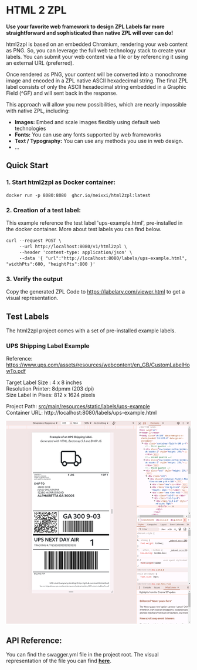 # HTML 2 ZPL
**Use your favorite web framework to design ZPL Labels far more straightforward and sophisticated than native ZPL will ever can do!**

html2zpl is based on an embedded Chromium, rendering your web content as PNG. So, you can leverage the full web technology stack to create your labels.
You can submit your web content via a file or by referencing it using an external URL (preferred).

Once rendered as PNG, your content will be converted into a monochrome image and encoded in a ZPL native ASCII hexadecimal string. 
The final ZPL label consists of only the ASCII hexadecimal string embedded in a Graphic Field (^GF) and will sent back in the response. 

This approach will allow you new possibilities, which are nearly impossible with native ZPL, including:
* **Images:** Embed and scale images flexibly using default web technologies
* **Fonts:** You can use any fonts supported by web frameworks
* **Text / Typography:** You can use any methods you use in web design.
* ...


## Quick Start
### 1. Start html2zpl as Docker container:
```shell
docker run -p 8080:8080  ghcr.io/meixxi/html2zpl:latest
```
### 2. Creation of a test label:
This example reference the test label 'ups-example.html', pre-installed in the docker container. More about test labels you can find below.
```shell
curl --request POST \
     --url http://localhost:8080/v1/html2zpl \
	 --header 'content-type: application/json' \
	 --data '{ "url":"http://localhost:8080/labels/ups-example.html", "widthPts":600, "heightPts":800 }'
```

### 3. Verify the output 
Copy the generated ZPL Code to https://labelary.com/viewer.html to get a visual representation.


## Test Labels
The html2zpl project comes with a set of pre-installed example labels. 

### UPS Shipping Label Example
Reference: https://www.ups.com/assets/resources/webcontent/en_GB/CustomLabelHowTo.pdf 

Target Label Size : 4 x 8 inches  
Resolution Printer: 8dpmm (203 dpi)  
Size Label in Pixes: 812 x 1624	 pixels

Project Path: [src/main/resources/static/labels/ups-example](src/main/resources/static/labels/ups-example.html)  
Container URL: http://localhost:8080/labels/ups-example.html

![Label Design UPS](./screens/label-design-ups.png)



## API Reference:
You can find the swagger.yml file in the project root. The visual representation of the file you can
find **[here](https://petstore.swagger.io/?url=https://raw.githubusercontent.com/meiXXI/html2zpl/main/swagger.yml)**.


